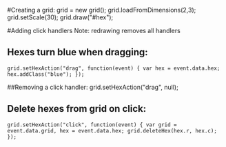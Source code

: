 #Creating a grid:
    grid = new grid();
    grid.loadFromDimensions(2,3);
    grid.setScale(30);
    grid.draw("#hex");

#Adding click handlers
Note: redrawing removes all handlers
## Hexes turn blue when dragging:
    grid.setHexAction("drag", function(event) { var hex = event.data.hex; hex.addClass("blue"); });
##Removing a click handler:
    grid.setHexAction("drag", null);
## Delete hexes from grid on click:
    grid.setHexAction("click", function(event) { var grid = event.data.grid, hex = event.data.hex; grid.deleteHex(hex.r, hex.c); });

